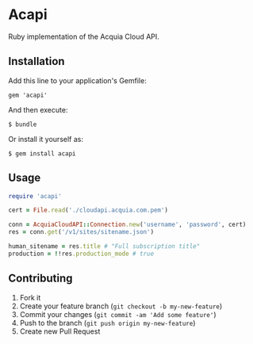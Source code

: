 # Acapi

Ruby implementation of the Acquia Cloud API.

## Installation

Add this line to your application's Gemfile:

    gem 'acapi'

And then execute:

    $ bundle

Or install it yourself as:

    $ gem install acapi

## Usage

```rb
require 'acapi'

cert = File.read('./cloudapi.acquia.com.pem')

conn = AcquiaCloudAPI::Connection.new('username', 'password', cert)
res = conn.get('/v1/sites/sitename.json')

human_sitename = res.title # "Full subscription title"
production = !!res.production_mode # true
```

## Contributing

1. Fork it
2. Create your feature branch (`git checkout -b my-new-feature`)
3. Commit your changes (`git commit -am 'Add some feature'`)
4. Push to the branch (`git push origin my-new-feature`)
5. Create new Pull Request

